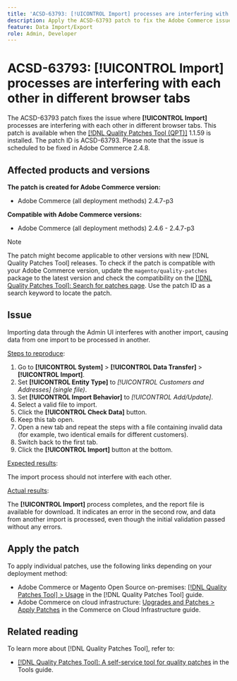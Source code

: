 ```yaml
---
title: 'ACSD-63793: [!UICONTROL Import] processes are interfering with each other in different browser tabs'
description: Apply the ACSD-63793 patch to fix the Adobe Commerce issue where [!UICONTROL Import] processes are interfering with each other in different browser tabs.
feature: Data Import/Export
role: Admin, Developer
---
```


# ACSD-63793: [!UICONTROL Import] processes are interfering with each other in different browser tabs

The ACSD-63793 patch fixes the issue where **[!UICONTROL Import]** processes are interfering with each other in different browser tabs. This patch is available when the [[!DNL Quality Patches Tool (QPT)]](/help/tools/quality-patches-tool/quality-patches-tool-to-self-serve-quality-patches.md) 1.1.59 is installed. The patch ID is ACSD-63793. Please note that the issue is scheduled to be fixed in Adobe Commerce 2.4.8.

## Affected products and versions

**The patch is created for Adobe Commerce version:**

* Adobe Commerce (all deployment methods) 2.4.7-p3

**Compatible with Adobe Commerce versions:**

* Adobe Commerce (all deployment methods) 2.4.6 - 2.4.7-p3

>[!NOTE]
>
>The patch might become applicable to other versions with new [!DNL Quality Patches Tool] releases. To check if the patch is compatible with your Adobe Commerce version, update the `magento/quality-patches` package to the latest version and check the compatibility on the [[!DNL Quality Patches Tool]: Search for patches page](https://experienceleague.adobe.com/tools/commerce-quality-patches/index.html). Use the patch ID as a search keyword to locate the patch.

## Issue

Importing data through the Admin UI interferes with another import, causing data from one import to be processed in another.

<u>Steps to reproduce</u>:

1. Go to **[!UICONTROL System]** > **[!UICONTROL Data Transfer]** > **[!UICONTROL Import]**.
1. Set **[!UICONTROL Entity Type]** to *[!UICONTROL Customers and Addresses] (single file)*.
1. Set **[!UICONTROL Import Behavior]** to *[!UICONTROL Add/Update]*.
1. Select a valid file to import.
1. Click the **[!UICONTROL Check Data]** button.
1. Keep this tab open.
1. Open a new tab and repeat the steps with a file containing invalid data (for example, two identical emails for different customers).
1. Switch back to the first tab.
1. Click the **[!UICONTROL Import]** button at the bottom.

<u>Expected results</u>:

The import process should not interfere with each other.

<u>Actual results</u>:

The **[!UICONTROL Import]** process completes, and the report file is available for download. It indicates an error in the second row, and data from another import is processed, even though the initial validation passed without any errors.

## Apply the patch

To apply individual patches, use the following links depending on your deployment method:

* Adobe Commerce or Magento Open Source on-premises: [[!DNL Quality Patches Tool] > Usage](/help/tools/quality-patches-tool/usage.md) in the [!DNL Quality Patches Tool] guide.
* Adobe Commerce on cloud infrastructure: [Upgrades and Patches > Apply Patches](https://experienceleague.adobe.com/docs/commerce-cloud-service/user-guide/develop/upgrade/apply-patches.html) in the Commerce on Cloud Infrastructure guide.

## Related reading

To learn more about [!DNL Quality Patches Tool], refer to:

* [[!DNL Quality Patches Tool]: A self-service tool for quality patches](/help/tools/quality-patches-tool/quality-patches-tool-to-self-serve-quality-patches.md) in the Tools guide.
